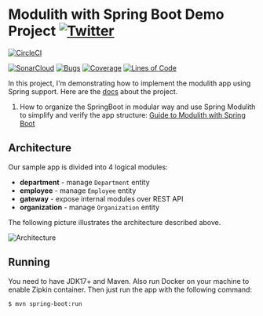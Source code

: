 # Modulith with Spring Boot Demo Project [![Twitter](https://img.shields.io/twitter/follow/piotr_minkowski.svg?style=social&logo=twitter&label=Follow%20Me)](https://twitter.com/piotr_minkowski)

[![CircleCI](https://circleci.com/gh/piomin/sample-spring-modulith.svg?style=svg)](https://circleci.com/gh/piomin/sample-spring-modulith)

[![SonarCloud](https://sonarcloud.io/images/project_badges/sonarcloud-black.svg)](https://sonarcloud.io/dashboard?id=piomin_sample-spring-modulith)
[![Bugs](https://sonarcloud.io/api/project_badges/measure?project=piomin_sample-spring-modulith&metric=bugs)](https://sonarcloud.io/dashboard?id=piomin_sample-spring-modulith)
[![Coverage](https://sonarcloud.io/api/project_badges/measure?project=piomin_sample-spring-modulith&metric=coverage)](https://sonarcloud.io/dashboard?id=piomin_sample-spring-modulith)
[![Lines of Code](https://sonarcloud.io/api/project_badges/measure?project=piomin_sample-spring-modulith&metric=ncloc)](https://sonarcloud.io/dashboard?id=piomin_sample-spring-modulith)

In this project, I'm demonstrating how to implement the modulith app using Spring support. Here are the [docs](https://docs.spring.io/spring-modulith) about the project. 

1. How to organize the SpringBoot in modular way and use Spring Modulith to simplify and verify the app structure: [Guide to Modulith with Spring Boot](https://piotrminkowski.com/2023/10/13/guide-to-modulith-with-spring-boot/)

## Architecture

Our sample app is divided into 4 logical modules:
- **department** - manage `Department` entity
- **employee** - manage `Employee` entity
- **gateway** - expose internal modules over REST API
- **organization** - manage `Organization` entity

The following picture illustrates the architecture described above.

<img src="https://i0.wp.com/piotrminkowski.com/wp-content/uploads/2023/10/Screenshot-2023-10-11-at-13.33.13.png" title="Architecture"><br/>

## Running

You need to have JDK17+ and Maven. Also run Docker on your machine to enable Zipkin container.
Then just run the app with the following command:
```shell
$ mvn spring-boot:run
```